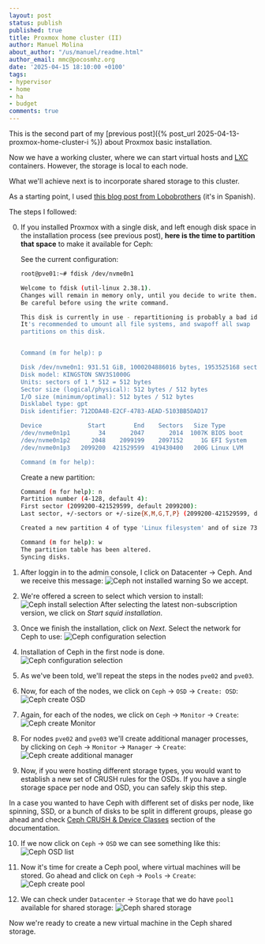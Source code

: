 ```yaml
---
layout: post
status: publish
published: true
title: Proxmox home cluster (II)
author: Manuel Molina
about_author: "/us/manuel/readme.html"
author_email: mmc@pocosmhz.org
date: '2025-04-15 18:10:00 +0100'
tags:
- hypervisor
- home
- ha
- budget
comments: true
---
```

This is the second part of my [previous post]({% post_url 2025-04-13-proxmox-home-cluster-i %}) about Proxmox basic installation.

Now we have a working cluster, where we can start virtual hosts and [LXC](https://en.wikipedia.org/wiki/LXC) containers. However, the storage is local to each node.

What we'll achieve next is to incorporate shared storage to this cluster.

As a starting point, I used [this blog post from Lobobrothers](https://tech.lobobrothers.com/proxmox-y-ceph-de-0-a-100-parte-iii/) (it's in Spanish).

The steps I followed:

0. If you installed Proxmox with a single disk, and left enough disk space in the installation process (see previous post), **here is the time to partition that space** to make it available for Ceph:

    See the current configuration:
    ```bash
    root@pve01:~# fdisk /dev/nvme0n1

    Welcome to fdisk (util-linux 2.38.1).
    Changes will remain in memory only, until you decide to write them.
    Be careful before using the write command.

    This disk is currently in use - repartitioning is probably a bad idea.
    It's recommended to umount all file systems, and swapoff all swap
    partitions on this disk.


    Command (m for help): p

    Disk /dev/nvme0n1: 931.51 GiB, 1000204886016 bytes, 1953525168 sectors
    Disk model: KINGSTON SNV3S1000G                     
    Units: sectors of 1 * 512 = 512 bytes
    Sector size (logical/physical): 512 bytes / 512 bytes
    I/O size (minimum/optimal): 512 bytes / 512 bytes
    Disklabel type: gpt
    Disk identifier: 712DDA48-E2CF-4783-AEAD-5103BB5DAD17

    Device             Start        End    Sectors   Size Type
    /dev/nvme0n1p1        34       2047       2014  1007K BIOS boot
    /dev/nvme0n1p2      2048    2099199    2097152     1G EFI System
    /dev/nvme0n1p3   2099200  421529599  419430400   200G Linux LVM

    Command (m for help): 
    ```
    Create a new partition:
    ```bash
    Command (m for help): n
    Partition number (4-128, default 4): 
    First sector (2099200-421529599, default 2099200): 
    Last sector, +/-sectors or +/-size{K,M,G,T,P} (2099200-421529599, default 421529599): 

    Created a new partition 4 of type 'Linux filesystem' and of size 730.5 GiB.

    Command (m for help): w
    The partition table has been altered.
    Syncing disks.
    ```

1. After loggin in to the admin console, I click on Datacenter -> Ceph. And we receive this message:
![Ceph not installed warning](/content/images/2025-04-15-proxmox-home-cluster-ii/ceph-not-installed.png)
So we accept.

2. We're offered a screen to select which version to install:
![Ceph install selection](/content/images/2025-04-15-proxmox-home-cluster-ii/ceph-install-selection.jpg)
After selecting the latest non-subscription version, we click on *Start squid installation*.

3. Once we finish the installation, click on *Next*.
Select the network for Ceph to use:
![Ceph configuration selection](/content/images/2025-04-15-proxmox-home-cluster-ii/ceph-config.png)

4. Installation of Ceph in the first node is done.
![Ceph configuration selection](/content/images/2025-04-15-proxmox-home-cluster-ii/ceph-finished.png)

5. As we've been told, we'll repeat the steps in the nodes `pve02` and `pve03`.

6. Now, for each of the nodes, we click on `Ceph` -> `OSD` -> `Create: OSD`:
![Ceph create OSD](/content/images/2025-04-15-proxmox-home-cluster-ii/ceph-create-osd.png)

7. Again, for each of the nodes, we click on `Ceph` -> `Monitor` -> `Create`:
![Ceph create Monitor](/content/images/2025-04-15-proxmox-home-cluster-ii/ceph-create-monitor.png)

8. For nodes `pve02` and `pve03` we'll create additional manager processes, by clicking on `Ceph` -> `Monitor` -> `Manager` -> `Create`:
![Ceph create additional manager](/content/images/2025-04-15-proxmox-home-cluster-ii/ceph-create-manager.png)

9. Now, if you were hosting different storage types, you would want to establish a new set of CRUSH rules for the OSDs. If you have a single storage space per node and OSD, you can safely skip this step.

In a case you wanted to have Ceph with different set of disks per node, like spinning, SSD, or a bunch of disks to be split in different groups, please go ahead and check [Ceph CRUSH & Device Classes](https://pve.proxmox.com/wiki/Deploy_Hyper-Converged_Ceph_Cluster#pve_ceph_device_classes) section of the documentation.

10. If we now click on `Ceph` -> `OSD` we can see something like this:
![Ceph OSD list](/content/images/2025-04-15-proxmox-home-cluster-ii/ceph-osd.png)

11. Now it's time for create a Ceph pool, where virtual machines will be stored. Go ahead and click on `Ceph` -> `Pools` -> `Create`:
![Ceph create pool](/content/images/2025-04-15-proxmox-home-cluster-ii/ceph-pool1.png)

12. We can check under `Datacenter` -> `Storage` that we do have `pool1` available for shared storage:
![Ceph shared storage](/content/images/2025-04-15-proxmox-home-cluster-ii/ceph-shared.png)

Now we're ready to create a new virtual machine in the Ceph shared storage.